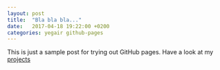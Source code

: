 ```yaml
---
layout: post
title:  "Bla bla bla..."
date:   2017-04-18 19:22:00 +0200
categories: yegair github-pages
---
```

This is just a sample post for trying out GitHub pages. Have a look at my [projects](/projects)
